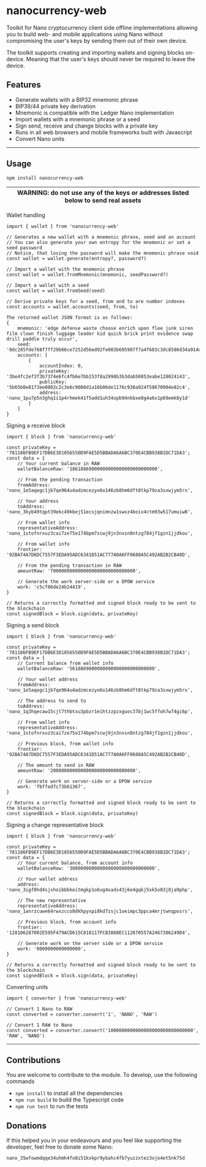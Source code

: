 # nanocurrency-web
Toolkit for Nano cryptocurrency client side offline implementations allowing you to build web- and mobile applications using Nano without compromising the user's keys by sending them out of their own device.

The toolkit supports creating and importing wallets and signing blocks on-device. Meaning that the user's keys should never be required to leave the device.

## Features

* Generate wallets with a BIP32 mnemonic phrase
* BIP39/44 private key derivation
* Mnemonic is compatible with the Ledger Nano implementation
* Import wallets with a mnemonic phrase or a seed
* Sign send, receive and change blocks with a private key
* Runs in all web browsers and mobile frameworks built with Javascript
* Convert Nano units

---

## Usage

```
npm install nanocurrency-web
```
| WARNING: do not use any of the keys or addresses listed below to send real assets |
| --- |
Wallet handling
```
import { wallet } from 'nanocurrency-web'

// Generates a new wallet with a mnemonic phrase, seed and an account
// You can also generate your own entropy for the mnemonic or set a seed password
// Notice, that losing the password will make the mnemonic phrase void
const wallet = wallet.generate(entropy?, password?)

// Import a wallet with the mnemonic phrase
const wallet = wallet.fromMnemonic(mnemonic, seedPassword?)

// Import a wallet with a seed
const wallet = wallet.fromSeed(seed)

// Derive private keys for a seed, from and to are number indexes
const accounts = wallet.accounts(seed, from, to)
```
```
The returned wallet JSON format is as follows:
{
	mnemonic: 'edge defense waste choose enrich upon flee junk siren film clown finish luggage leader kid quick brick print evidence swap drill paddle truly occur',
  	seed: '0dc285fde768f7ff29b66ce7252d56ed92fe003b605907f7a4f683c3dc8586d34a914d3c71fc099bb38ee4a59e5b081a3497b7a323e90cc68f67b5837690310c',
  	accounts: [
		{
			accountIndex: 0,
			privateKey: '3be4fc2ef3f3b7374e6fc4fb6e7bb153f8a2998b3b3dab50853eabe128024143',
			publicKey: '5b65b0e8173ee0802c2c3e6c9080d1a16b06de1176c938a924f58670904e82c4',
			address: 'nano_1pu7p5n3ghq1i1p4rhmek41f5add1uh34xpb94nkbxe8g4a6x1p69emk8y1d'
		}
	]
}
```

Signing a receive block
```
import { block } from 'nanocurrency-web'

const privateKey = '781186FB9EF17DB6E3D1056550D9FAE5D5BBADA6A6BC370E4CBB938B1DC71DA3';
const data = {
	// Your current balance in RAW
	walletBalanceRaw: '18618869000000000000000000000000',

	// From the pending transaction
	fromAddress: 'nano_1e5aqegc1jb7qe964u4adzmcezyo6o146zb8hm6dft8tkp79za3sxwjym5rx',

	// Your address
	toAddress: 'nano_3kyb49tqpt39ekc49kbej51ecsjqnimnzw1swxz4boix4ctm93w517umuiw8',

	// From wallet info
	representativeAddress: 'nano_1stofnrxuz3cai7ze75o174bpm7scwj9jn3nxsn8ntzg784jf1gzn1jjdkou',

	// From wallet info
	frontier: '92BA74A7D6DC7557F3EDA95ADC6341D51AC777A0A6FF0688A5C492AB2B2CB40D',

	// From the pending transaction in RAW
	amountRaw: '7000000000000000000000000000000',

	// Generate the work server-side or a DPOW service
	work: 'c5cf86de24b24419',
}

// Returns a correctly formatted and signed block ready to be sent to the blockchain
const signedBlock = block.sign(data, privateKey)
```

Signing a send block
```
import { block } from 'nanocurrency-web'

const privateKey = '781186FB9EF17DB6E3D1056550D9FAE5D5BBADA6A6BC370E4CBB938B1DC71DA3';
const data = {
	// Current balance from wallet info
	walletBalanceRaw: '5618869000000000000000000000000',

	// Your wallet address
	fromAddress: 'nano_1e5aqegc1jb7qe964u4adzmcezyo6o146zb8hm6dft8tkp79za3sxwjym5rx',

	// The address to send to
	toAddress: 'nano_1q3hqecaw15cjt7thbtxu3pbzr1eihtzzpzxguoc37bj1wc5ffoh7w74gi6p',

	// From wallet info
	representativeAddress: 'nano_1stofnrxuz3cai7ze75o174bpm7scwj9jn3nxsn8ntzg784jf1gzn1jjdkou',

	// Previous block, from wallet info
	frontier: '92BA74A7D6DC7557F3EDA95ADC6341D51AC777A0A6FF0688A5C492AB2B2CB40D',

	// The amount to send in RAW
	amountRaw: '2000000000000000000000000000000',

	// Generate work on server-side or a DPOW service
	work: 'fbffed7c73b61367',
}

// Returns a correctly formatted and signed block ready to be sent to the blockchain
const signedBlock = block.sign(data, privateKey)
```

Signing a change representative block
```
import { block } from 'nanocurrency-web'

const privateKey = '781186FB9EF17DB6E3D1056550D9FAE5D5BBADA6A6BC370E4CBB938B1DC71DA3';
const data = {
	// Your current balance, from account info
	walletBalanceRaw: '3000000000000000000000000000000',

	// Your wallet address
	address: 'nano_3igf8hd4sjshoibbbkeitmgkp1o6ug4xads43j6e4gqkj5xk5o83j8ja9php',

	// The new representative
	representativeAddress: 'nano_1anrzcuwe64rwxzcco8dkhpyxpi8kd7zsjc1oeimpc3ppca4mrjtwnqposrs',

	// Previous block, from account info
	frontier: '128106287002E595F479ACD615C818117FCB3860EC112670557A2467386249D4',

	// Generate work on the server side or a DPOW service
	work: '0000000000000000',
}

// Returns a correctly formatted and signed block ready to be sent to the blockchain
const signedBlock = block.sign(data, privateKey)
```

Converting units
```
import { converter } from 'nanocurrency-web'

// Convert 1 Nano to RAW
const converted = converter.convert('1', 'NANO', 'RAW')

// Convert 1 RAW to Nano
const converted = converter.convert('1000000000000000000000000000000', 'RAW', 'NANO')
```
---

## Contributions

You are welcome to contribute to the module. To develop, use the following commands

* `npm install` to install all the dependencies
* `npm run build` to build the Typescript code
* `npm run test` to run the tests

## Donations

If this helped you in your endeavours and you feel like supporting the developer, feel free to donate some Nano:

`nano_35wfowmdqqe34uhmh4fo8i51kxkpr9ybahc4fb7yuzzxtez3oje4et5nk75d`